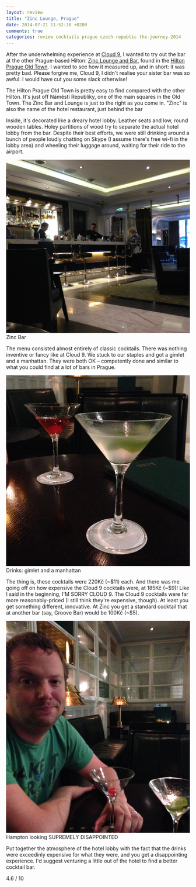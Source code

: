 ```yaml
---
layout: review
title: "Zinc Lounge, Prague"
date: 2014-07-21 11:52:10 +0200
comments: true
categories: review cocktails prague czech-republic the-journey-2014
---
```


<div itemprop="description">

  <p>After the underwhelming experience at <a href="/blog/2014/07/19/cloud-9-prague">Cloud 9</a>, I wanted to try out the bar at the other Prague-based Hilton: <a href="http://www.hiltonpragueoldtown.com/loungebar-en.html"><span itemprop="itemreviewed">Zinc Lounge and Bar</span></a>, found in the <a href="https://www.google.com/maps/place/Hilton+Prague+Old+Town/@50.088515,14.431864,17z/data=!3m1!4b1!4m2!3m1!1s0x0:0x63a407a250359dc7">Hilton Prague Old Town</a>. I wanted to see how it measured up, and in short: it was pretty bad. Please forgive me, Cloud 9, I didn't realise your sister bar was so awful. I would have cut you some slack otherwise!</p>

  <p>The Hilton Prague Old Town is pretty easy to find compared with the other Hilton. It's just off Náměstí Republiky, one of the main squares in the Old Town. The Zinc Bar and Lounge is just to the right as you come in. "Zinc" is also the name of the hotel restaurant, just behind the bar</p>

  <p>Inside, it's decorated like a dreary hotel lobby. Leather seats and low, round wooden tables. Holey partitions of wood try to separate the actual hotel lobby from the bar. Despite their best efforts, we were still drinking around a bunch of people loudly chatting on Skype (I assume there's free wi-fi in the lobby area) and wheeling their luggage around, waiting for their ride to the airport.</p>

  <div class="img">
    <img src="/images/the-journey/prague/cocktails/zinc-bar.jpg">
    <div class="alt">Zinc Bar</div>
  </div>

  <p>The menu consisted almost entirely of classic cocktails. There was nothing inventive or fancy like at Cloud 9. We stuck to our staples and got a gimlet and a manhattan. They were both OK – competently done and similar to what you could find at a lot of bars in Prague.</p>

  <div class="img">
    <img src="/images/the-journey/prague/cocktails/zinc-cocktails.jpg">
    <div class="alt">Drinks: gimlet and a manhattan</div>
  </div>

  <p>The thing is, these cocktails were 220Kč (~$11) each. And there was me going off on how expensive the Cloud 9 cocktails were, at 185Kč (~$9)! Like I said in the beginning, I'M SORRY CLOUD 9. The Cloud 9 cocktails were far more reasonably-priced (I still think they're expensive, though). At least you get something different, innovative. At Zinc you get a standard cocktail that at another bar (say, Groove Bar) would be 100Kč (~$5).</p>

  <div class="img">
    <img src="/images/the-journey/prague/cocktails/zinc-interior.jpg">
    <div class="alt">Hampton looking SUPREMELY DISAPPOINTED</div>
  </div>

  <p><span itemprop="summary">Put together the atmosphere of the hotel lobby with the fact that the drinks were exceedinly expensive for what they were, and you get a disappointing experience. I'd suggest venturing a little out of the hotel to find a better cocktail bar.</span></p>

  <p class="score">
    <span itemprop="rating" itemscope itemtype="http://data-vocabulary.org/Rating">
      <span itemprop="value">4.6</span> 
      <meta itemprop="best" content="10"/> / 10
    </span> 
  </p>
  
</div>